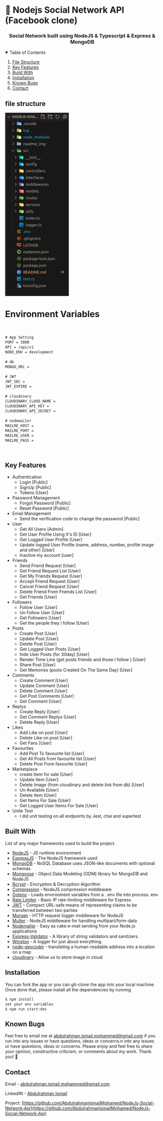 # 🚀 Nodejs Social Network API (Facebook clone)

<h3 align="center">Social Network built using NodeJS & Typescript & Express & MongoDB</h3>

<!-- TABLE OF CONTENTS -->
<details open="open">
  <summary>Table of Contents</summary>
  <ol>
     <li>
      <a href="#file-structure">File Structure</a>
    </li>
    <li>
      <a href="#key-features">Key Features</a>
    </li>
    <li>
      <a href="#build-with">Build With</a>
    </li>
    <li>
      <a href="#installation">Installation</a>
    </li>
    <li>
      <a href="#known-bugs">Known Bugs</a>
    </li>
    <li>
      <a href="#contact">Contact</a>
    </li>
  </ol>
</details>

## file structure

![GitHub Logo](/readme_img/file_structure.jpg)

# Environment Variables

&nbsp;

```ENV
# App Setting
PORT = 3000
API = /api/v1
NODE_ENV = development

# db
MONGO_URL = 

# JWT
JWT_SEC = 
JWT_EXPIRE = 

# cloudinary
CLOUDINARY_CLOUD_NAME = 
CLOUDINARY_API_KEY = 
CLOUDINARY_API_SECRET = 

# nodemailer
MAILRE_HOST = 
MAILRE_PORT = 
MAILRE_USER = 
MAILRE_PASS = 

```

&nbsp;

## Key Features

- Authentication
  - Login [Public]
  - SignUp [Public]
  - Tokens [User]
- Password Management
  - Forgot Password [Public]
  - Reset Password [Public]
- Email Management
  - Send the verification code to change the password [Public]
- User
  - Get All Users [Admin]
  - Get User Profile Using It's ID [User]
  - Get Logged User Profile [User]
  - Update logged User Profile (name, address, number, profile image and other) [User]
  - Inactive my account [user]
- Friends
  - Send Friend Request [User]
  - Get Friend Request List [User]
  - Get My Friends Request [User]
  - Accept Friend Request [User]
  - Cancel Friend Request [User]
  - Delete Friend From Friends List [User]
  - Get Friends [User]
- Followers
  - Follow User [User]
  - Un Follow User [User]
  - Get Followers [User]
  - Get the people they i follow [User]
- Posts
  - Create Post [User]
  - Update Post [User]
  - Delete Post [User]
  - Get Logged User Posts [User]
  - hide User Posts (for 30day) [User]
  - Render Time Line (get posts friends and those I follow ) [User]
  - Share Post [User]
  - Get Memories (posts Created On The Same Day) [User]
- Comments
  - Create Comment [User]
  - Update Comment [User]
  - Delete Comment [User]
  - Get Post Comments [User]
  - Get Comment [User]
- Replys
  - Create Reply [User]
  - Get Comment Replys [User]
  - Delete Reply [User]
- Likes
  - Add Like on post [User]
  - Delete Like on post [User]
  - Get Fans [User]
- Favourites
  - Add Post To favourite list [User]
  - Get All Posts from favourite list [User]
  - Delete Post From favourite [User]
- Marketplace
  - create Item for sale [User]
  - Update Item [User]
  - Delete Image (from cloudinary and delete link from db) [User]
  - Un Available [User]
  - Delete Item [User]
  - Get Items For Sale [User]
  - Get Logged User Items For Sale [User]
- Unite Test 
  - I did unit testing on all endpoints by Jest, chai and supertest
  
## Built With

List of any major frameworks used to build the project.

* [NodeJS](https://nodejs.org/) - JS runtime environment
* [ExpressJS](https://expressjs.com/) - The NodeJS framework used
* [MongoDB](https://www.mongodb.com/) - NoSQL Database uses JSON-like documents with optional schemas
* [Mongoose](https://mongoosejs.com/) - Object Data Modeling (ODM) library for MongoDB and NodeJS
* [Bcrypt](https://www.npmjs.com/package/bcrypt) - Encryption & Decryption Algorithm
* [Compression](https://www.npmjs.com/package/compression) - NodeJS compression middleware
* [Dotenv](https://www.npmjs.com/package/dotenv) - Loads environment variables from a . env file into process. env
* [Rate Limiter](https://www.npmjs.com/package/express-rate-limit) - Basic IP rate-limiting middleware for Express
* [JWT](https://jwt.io/) - Compact URL-safe means of representing claims to be transferred between two parties
* [Morgan](https://www.npmjs.com/package/morgan) - HTTP request logger middleware for NodeJS
* [Multer](https://www.npmjs.com/package/multer) - NodeJS middleware for handling multipart/form-data
* [Nodemailer](https://www.npmjs.com/package/nodemailer) - Easy as cake e-mail sending from your Node.js applications
* [Express-Validator](https://www.npmjs.com/package/express-validator) - A library of string validators and sanitizers.
* [Winston](https://www.npmjs.com/package/winston) - A logger for just about everything.
* [node-geocoder](https://www.npmjs.com/package/node-geocoder) -  translating a human-readable address into a location on a map
* [cloudinary](https://www.npmjs.com/package/cloudinary) - Allow us to store image in cloud

## Installation

You can fork the app or you can git-clone the app into your local machine. Once done that, please install all the
dependencies by running
```
$ npm install
set your env variables
$ npm run start:dev
``` 

## Known Bugs
Feel free to email me at abdulrahman.ismail.mohammed@gmail.com if you run into any issues or have questions, ideas or concerns.n into any issues or have questions, ideas or concerns.
Please enjoy and feel free to share your opinion, constructive criticism, or comments about my work. Thank you! 🙂

<!-- CONTACT -->
## Contact

Email - [abdulrahman.ismail.mohammed@gmail.com](abdulrahman.ismail.mohammed@gmail.com)

LinkedIN - [Abdulrahman Ismail](https://www.linkedin.com/in/abdulrahman-ismail-ab6a84209)

Project: [https://github.com/AbdulrahmanIsmailMohamed/NodeJs-Social-Network-Api](https://github.com/AbdulrahmanIsmailMohamed/NodeJs-Social-Network-Api)
